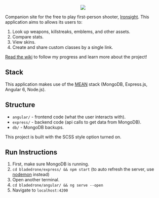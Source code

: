 <p align="center">
  <img src="https://user-images.githubusercontent.com/6385983/39973411-bdd554e4-56ed-11e8-87bf-e374c4b3962c.png"/>
</p>

Companion site for the free to play first-person shooter, [Ironsight](https://ironsight.aeriagames.com/). This application aims to allows its users to:

1. Look up weapons, killstreaks, emblems, and other assets.
2. Compare stats.
3. View skins.
4. Create and share custom classes by a single link.

[Read the wiki](https://github.com/KMCGamer/bladedrone/wiki) to follow my progress and learn more about the project!

## Stack

This application makes use of the [MEAN](http://mean.io/) stack (MongoDB, Express.js, Angular 6, Node.js).

## Structure

* `angular/` - frontend code (what the user interacts with).
* `express/` - backend code (api calls to get data from MongoDB).
* `db/` - MongoDB backups.

This project is built with the SCSS style option turned on.

## Run Instructions

1. First, make sure MongoDB is running.
2. `cd bladedrone/express/ && npm start` (to auto refresh the server, use [nodemon](https://github.com/remy/nodemon) instead)
3. Open another terminal.
4. `cd bladedrone/angular/ && ng serve --open`
5. Navigate to `localhost:4200`
